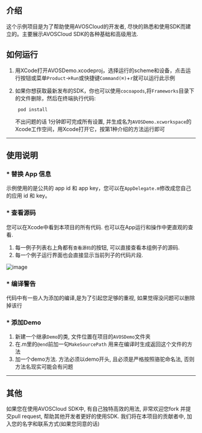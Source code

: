 ## 介绍
这个示例项目是为了帮助使用AVOSCloud的开发者, 尽快的熟悉和使用SDK而建立的。主要展示AVOSCloud SDK的各种基础和高级用法.

## 如何运行

1. 用XCode打开AVOSDemo.xcodeproj，选择运行的scheme和设备，点击运行按钮或菜单`Product`->`Run`或快捷键`Command(⌘)`+`r`就可以运行此示例

2. 如果你想获取最新发布的SDK，你也可以使用`cocoapods`,将`Frameworks`目录下的文件删除，然后在终端执行代码:

	    pod install

    不出问题的话 1分钟即可完成所有设置, 并生成名为`AVOSDemo.xcworkspace`的Xcode工作空间，用Xcode打开它，按第1种介绍的方法运行即可

----

## 使用说明

### * 替换 App 信息

示例使用的是公共的 app id 和 app key，您可以在`AppDelegate.m`修改成您自己的应用 id 和 key。

### * 查看源码
您可以在Xcode中看到本项目的所有代码. 也可以在App运行和操作中更直观的查看.

1. 每一例子列表右上角都有`查看源码`的按钮, 可以直接查看本组例子的源码. 
2. 每一个例子运行界面也会直接显示当前列子的代码片段.  

![image](OtherSource/demorun.png)

### * 编译警告
代码中有一些人为添加的编译,是为了引起您足够的重视, 如果觉得没问题可以删除掉该行

### * 添加Demo

1. 新建一个继承`Demo`的类, 文件位置在项目的`AVOSDemo`文件夹
2. 在.m里的`@end`前加一句`MakeSourcePath` 用来在编译时生成返回这个文件的方法
3. 加一个demo方法. 方法必须以demo开头, 且必须是严格按照骆驼命名法, 否则方法名现实可能会有问题

----
## 其他

如果您在使用AVOSCloud SDK中, 有自己独特高效的用法, 非常欢迎您fork 并提交pull request, 帮助其他开发者更好的使用SDK. 我们将在本项目的贡献者中, 加入您的名字和联系方式(如果您同意的话)
